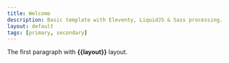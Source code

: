 ```yaml
---
title: Welcome
description: Basic template with Eleventy, LiquidJS & Sass processing.
layout: default
tags: [primary, secondary]
---
```


The first paragraph with **{{layout}}** layout.